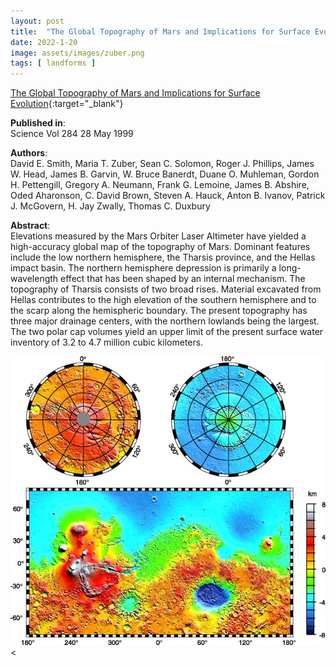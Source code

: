 ```yaml
---
layout: post
title:  "The Global Topography of Mars and Implications for Surface Evolution"
date: 2022-1-20
image: assets/images/zuber.png
tags: [ landforms ]
---
```


[The Global Topography of Mars and Implications for Surface Evolution](https://mars.nasa.gov/mgs/sci/mola/dec10-99rel/mola_global.pdf){:target="_blank"} 

**Published in**:   
Science Vol 284 28 May 1999

**Authors**:   
David E. Smith, Maria T. Zuber, Sean C. Solomon, Roger J. Phillips, James W. Head, James B. Garvin, W. Bruce Banerdt, Duane O. Muhleman, Gordon H. Pettengill, Gregory A. Neumann, Frank G. Lemoine, James B. Abshire, Oded Aharonson, C. David Brown, Steven A. Hauck, Anton B. Ivanov, Patrick J. McGovern, H. Jay Zwally, Thomas C. Duxbury

**Abstract**:   
Elevations measured by the Mars Orbiter Laser Altimeter have yielded a high-accuracy global map of the topography of Mars. Dominant features include the low northern hemisphere, the Tharsis province, and the Hellas impact basin. The northern hemisphere depression is primarily a long-wavelength effect that has been shaped by an internal mechanism. The topography of Tharsis consists of two broad rises. Material excavated from Hellas contributes to the high elevation of the southern hemisphere and to the scarp along the hemispheric boundary. The present topography has three major drainage centers, with the
northern lowlands being the largest. The two polar cap volumes yield an upper limit of the present surface water inventory of 3.2 to 4.7 million cubic kilometers.

<div><img src="/assets/images/se2197547002.jpeg" class="img-fluid" alt="Global Topography of Mars" /></div><
